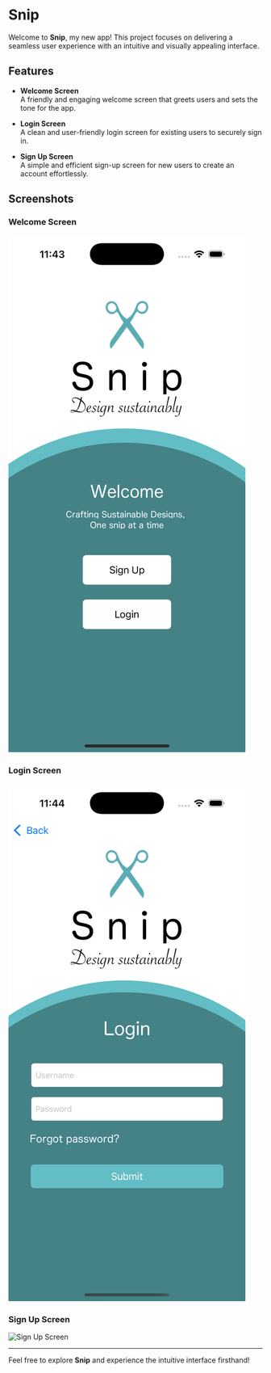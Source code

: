 # Snip

Welcome to **Snip**, my new app! This project focuses on delivering a seamless user experience with an intuitive and visually appealing interface.

## Features

- **Welcome Screen**  
  A friendly and engaging welcome screen that greets users and sets the tone for the app.

- **Login Screen**  
  A clean and user-friendly login screen for existing users to securely sign in.

- **Sign Up Screen**  
  A simple and efficient sign-up screen for new users to create an account effortlessly.

## Screenshots

### Welcome Screen
![Welcome Screen](welcome.png)

### Login Screen
![Login Screen](login.png)

### Sign Up Screen
![Sign Up Screen](signup.png)

---

Feel free to explore **Snip** and experience the intuitive interface firsthand!


